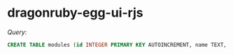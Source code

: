 # dragonruby-egg-ui-rjs

*Query:*
```sql
CREATE TABLE modules (id INTEGER PRIMARY KEY AUTOINCREMENT, name TEXT, github_url TEXT, description TEXT, created_at INTEGER)
```
